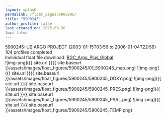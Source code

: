 ```yaml
---
layout: splash
permalink: /float_pages/5900245/
title: "5900245"
author_profile: false
last_created_on: 2025-09-30
toc: false
---
```

 
5900245: US ARGO PROJECT (2003-01-15T03:56 to 2006-01-04T22:59)\
104 profiles completed\
Individual float file download: [BGC_Argo_Plus_Global](https://ftp.soest.hawaii.edu/bgc_argo_plus/Individual_Floats/outliers_removed/5900245_Sprof_processed.nc)\
![img-png]({{ site.url }}{{ site.baseurl }}/assets/images/float_figures/5900245/01_5900245_map.png)
![img-png]({{ site.url }}{{ site.baseurl }}/assets/images/float_figures/5900245/5900245_DOXY.png)
![img-png]({{ site.url }}{{ site.baseurl }}/assets/images/float_figures/5900245/5900245_PRES.png)
![img-png]({{ site.url }}{{ site.baseurl }}/assets/images/float_figures/5900245/5900245_PSAL.png)
![img-png]({{ site.url }}{{ site.baseurl }}/assets/images/float_figures/5900245/5900245_TEMP.png)
